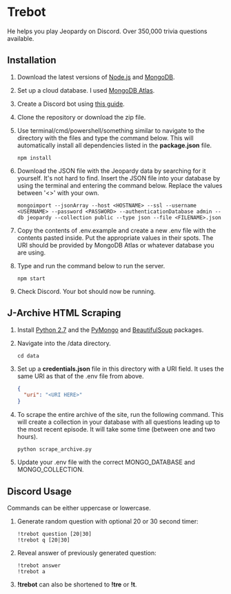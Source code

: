 # Trebot

He helps you play Jeopardy on Discord. Over 350,000 trivia questions available.

## Installation

1. Download the latest versions of [Node.js](https://nodejs.org/en/) and [MongoDB](https://www.mongodb.com/).

2. Set up a cloud database. I used [MongoDB Atlas](https://www.mongodb.com/cloud/atlas).

3. Create a Discord bot using [this guide](https://github.com/reactiflux/discord-irc/wiki/Creating-a-discord-bot-&-getting-a-token).

4. Clone the repository or download the zip file.

5. Use terminal/cmd/powershell/something similar to navigate to the directory with the files and type the command below. This will automatically install all dependencies listed in the **package.json** file.

    ```
    npm install
    ```

6. Download the JSON file with the Jeopardy data by searching for it yourself. It's not hard to find. Insert the JSON file into your database by using the terminal and entering the command below. Replace the values between '<>' with your own.

    ```
    mongoimport --jsonArray --host <HOSTNAME> --ssl --username <USERNAME> --password <PASSWORD> --authenticationDatabase admin --db jeopardy --collection public --type json --file <FILENAME>.json
    ```

7. Copy the contents of .env.example and create a new .env file with the contents pasted inside. Put the appropriate values in their spots. The URI should be provided by MongoDB Atlas or whatever database you are using.

8. Type and run the command below to run the server.

    ```
    npm start
    ```

9. Check Discord. Your bot should now be running.

## J-Archive HTML Scraping

1. Install [Python 2.7](https://www.python.org/downloads/) and the [PyMongo](https://api.mongodb.com/python/current/) and [BeautifulSoup](https://www.crummy.com/software/BeautifulSoup/) packages.

2. Navigate into the /data directory.

    ```
    cd data
    ```

3. Set up a **credentials.json** file in this directory with a URI field. It uses the same URI as that of the .env file from above.

    ```json
    {
      "uri": "<URI HERE>"
    }
    ```

4. To scrape the entire archive of the site, run the following command. This will create a collection in your database with all questions leading up to the most recent episode. It will take some time (between one and two hours).

    ```
    python scrape_archive.py
    ```

5. Update your .env file with the correct MONGO_DATABASE and MONGO_COLLECTION.

## Discord Usage

Commands can be either uppercase or lowercase.

1. Generate random question with optional 20 or 30 second timer:

    ```
    !trebot question [20|30]
    !trebot q [20|30]
    ```

2. Reveal answer of previously generated question:

    ```
    !trebot answer
    !trebot a
    ```

3. **!trebot** can also be shortened to **!tre** or **!t**.
